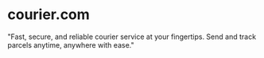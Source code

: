 # courier.com
"Fast, secure, and reliable courier service at your fingertips. Send and track parcels anytime, anywhere with ease."
